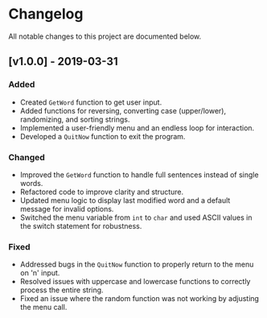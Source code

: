 # Changelog

All notable changes to this project are documented below.

## [v1.0.0] - 2019-03-31

### Added
- Created `GetWord` function to get user input.
- Added functions for reversing, converting case (upper/lower), randomizing, and sorting strings.
- Implemented a user-friendly menu and an endless loop for interaction.
- Developed a `QuitNow` function to exit the program.

### Changed
- Improved the `GetWord` function to handle full sentences instead of single words.
- Refactored code to improve clarity and structure.
- Updated menu logic to display last modified word and a default message for invalid options.
- Switched the menu variable from `int` to `char` and used ASCII values in the switch statement for robustness.

### Fixed
- Addressed bugs in the `QuitNow` function to properly return to the menu on 'n' input.
- Resolved issues with uppercase and lowercase functions to correctly process the entire string.
- Fixed an issue where the random function was not working by adjusting the menu call.
